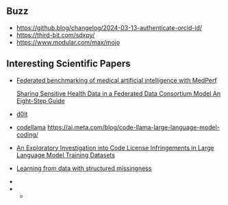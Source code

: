 ## Buzz


- https://github.blog/changelog/2024-03-13-authenticate-orcid-id/
- https://third-bit.com/sdxpy/
- https://www.modular.com/max/mojo


## Interesting Scientific Papers

- [Federated benchmarking of medical artificial intelligence with MedPerf](https://www.nature.com/articles/s42256-023-00652-2)
  
   [Sharing Sensitive Health Data in a Federated Data Consortium Model An Eight-Step Guide](https://www3.weforum.org/docs/WEF_Sharing_Sensitive_Health_Data_2020.pdf)
- [d0lt](https://docs.dolthub.com/introduction/what-is-dolt)
- [codellama](https://github.com/meta-llama/codellama)
     https://ai.meta.com/blog/code-llama-large-language-model-coding/
  
- [An Exploratory Investigation into Code License Infringements in Large Language Model Training Datasets](https://arxiv.org/abs/2403.15230)
- [Learning from data with structured missingness](https://arxiv.org/pdf/2304.01429.pdf)
- 
-  -
